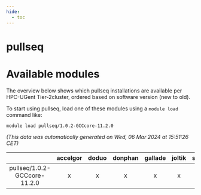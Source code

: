 ```yaml
---
hide:
  - toc
---
```


pullseq
=======

# Available modules


The overview below shows which pullseq installations are available per HPC-UGent Tier-2cluster, ordered based on software version (new to old).

To start using pullseq, load one of these modules using a `module load` command like:

```shell
module load pullseq/1.0.2-GCCcore-11.2.0
```

*(This data was automatically generated on Wed, 06 Mar 2024 at 15:51:26 CET)*  

| |accelgor|doduo|donphan|gallade|joltik|skitty|
| :---: | :---: | :---: | :---: | :---: | :---: | :---: |
|pullseq/1.0.2-GCCcore-11.2.0|x|x|x|x|x|x|
